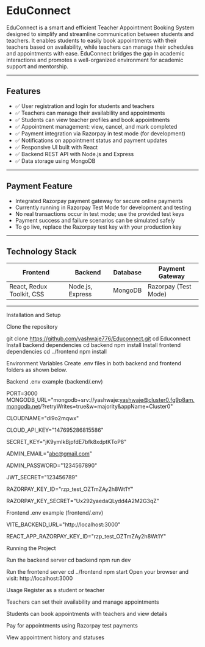 # EduConnect


EduConnect is a smart and efficient Teacher Appointment Booking System designed to simplify and streamline communication between students and teachers. It enables students to easily book appointments with their teachers based on availability, while teachers can manage their schedules and appointments with ease. EduConnect bridges the gap in academic interactions and promotes a well-organized environment for academic support and mentorship.

---

## Features

- ✅ User registration and login for students and teachers  
- ✅ Teachers can manage their availability and appointments  
- ✅ Students can view teacher profiles and book appointments  
- ✅ Appointment management: view, cancel, and mark completed  
- ✅ Payment integration via Razorpay in test mode (for development)  
- ✅ Notifications on appointment status and payment updates  
- ✅ Responsive UI built with React  
- ✅ Backend REST API with Node.js and Express  
- ✅ Data storage using MongoDB  

---

## Payment Feature

- Integrated Razorpay payment gateway for secure online payments  
- Currently running in Razorpay Test Mode for development and testing  
- No real transactions occur in test mode; use the provided test keys  
- Payment success and failure scenarios can be simulated safely  
- To go live, replace the Razorpay test key with your production key  

---

## Technology Stack

| Frontend               | Backend           | Database  | Payment Gateway       |
|------------------------|-------------------|-----------|----------------------|
| React, Redux Toolkit, CSS | Node.js, Express | MongoDB   | Razorpay (Test Mode)  |

---

Installation and Setup

Clone the repository

git clone https://github.com/yashwaje776/Educonnect.git
cd Educonnect
Install backend dependencies
cd backend
npm install
Install frontend dependencies
cd ../frontend
npm install

Environment Variables
Create .env files in both backend and frontend folders as shown below.

Backend .env example (backend/.env)

PORT=3000
MONGODB_URL="mongodb+srv://yashwaje:yashwaje@cluster0.fg9p8am.mongodb.net/?retryWrites=true&w=majority&appName=Cluster0" 

CLOUDNAME="di9o2mqwx"

CLOUD_API_KEY="147695286815586"

SECRET_KEY="jK9ymIkBjpfdE7bfk8xdptKToP8"

ADMIN_EMAIL="abc@gmail.com"

ADMIN_PASSWORD="1234567890"

JWT_SECRET="123456789"

RAZORPAY_KEY_ID="rzp_test_OZTmZAy2h8Wt1Y"

RAZORPAY_KEY_SECRET="Ux292yaedaQLydd4A2M2G3qZ"

Frontend .env example (frontend/.env)

VITE_BACKEND_URL="http://localhost:3000"

REACT_APP_RAZORPAY_KEY_ID="rzp_test_OZTmZAy2h8Wt1Y"


Running the Project

Run the backend server
cd backend
npm run dev

Run the frontend server
cd ../frontend
npm start
Open your browser and visit: http://localhost:3000


Usage
Register as a student or teacher

Teachers can set their availability and manage appointments

Students can book appointments with teachers and view details

Pay for appointments using Razorpay test payments

View appointment history and statuses

